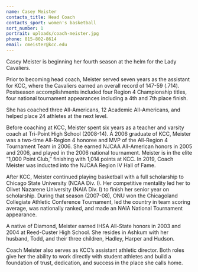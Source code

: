 ```yaml
---
name: Casey Meister
contacts_title: Head Coach
contacts_sport: women's basketball
sort_number: 1
portrait: uploads/coach-meister.jpg
phone: 815‑802‑8614
email: cmeister@kcc.edu
---
```

Casey Meister is beginning her fourth season at the helm for the Lady Cavaliers.

Prior to becoming head coach, Meister served seven years as the assistant for KCC, where the Cavaliers earned an overall record of 147-59 (.714). Postseason accomplishments included four Region 4 Championship titles, four national tournament appearances including a 4th and 7th place finish.

She has coached three All-Americans, 12 Academic All-Americans, and helped place 24 athletes at the next level.

Before coaching at KCC, Meister spent six years as a teacher and varsity coach at Tri-Point High School (2008-14). A 2006 graduate of KCC, Meister was a two-time All-Region 4 honoree and MVP of the All-Region 4 Tournament Team in 2006. She earned NJCAA All-American honors in 2005 and 2006, and played in the 2006 national tournament. Meister is in the elite &ldquo;1,000 Point Club,&rdquo; finishing with 1,014 points at KCC. In 2019, Coach Meister was inducted into the NJCAA Region IV Hall of Fame.

After KCC, Meister continued playing basketball with a full scholarship to Chicago State University (NCAA Div. I). Her competitive mentality led her to Olivet Nazarene University (NAIA Div. I) to finish her senior year on scholarship. During that season (2007-08), ONU won the Chicagoland Collegiate Athletic Conference Tournament, led the country in team scoring average, was nationally ranked, and made an NAIA National Tournament appearance.

A native of Diamond, Meister earned IHSA All-State honors in 2003 and 2004 at Reed-Custer High School. She resides in Ashkum with her husband, Todd, and their three children, Hadley, Harper and Hudson.

Coach Meister also serves as KCC’s assistant athletic director. Both roles give her the ability to work directly with student athletes and build a foundation of trust, dedication, and success in the place she calls home.
